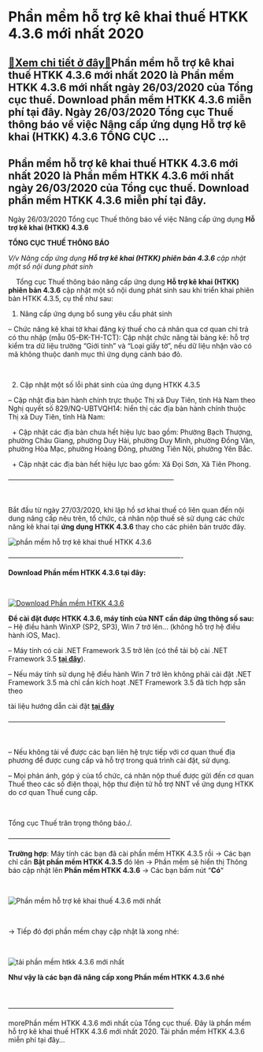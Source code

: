 Phần mềm hỗ trợ kê khai thuế HTKK 4.3.6 mới nhất 2020
=====================================================

[:gift:Xem chi tiết ở đây:gift:](https://hddtvn.com/phan-mem-ho-tro-ke-khai-thue-htkk-4-3-6-moi-nhat-2020/)Phần mềm hỗ trợ kê khai thuế HTKK 4.3.6 mới nhất 2020 là Phần mềm HTKK 4.3.6 mới nhất ngày 26/03/2020 của Tổng cục thuế. Download phần mềm HTKK 4.3.6 miễn phí tại đây. Ngày 26/03/2020 Tổng cục Thuế thông báo về việc Nâng cấp ứng dụng Hỗ trợ kê khai (HTKK) 4.3.6 TỔNG CỤC …
--------------------------------------------------------------------------------------------------------------------------------------------------------------------------------------------------------------------------------------------------------------------------------



Phần mềm hỗ trợ kê khai thuế HTKK 4.3.6 mới nhất 2020 là Phần mềm HTKK 4.3.6 mới nhất ngày 26/03/2020 của Tổng cục thuế. Download phần mềm HTKK 4.3.6 miễn phí tại đây.
-------------------------------------------------------------------------------------------------------------------------------------------------------------------------


Ngày 26/03/2020 Tổng cục Thuế thông báo về việc Nâng cấp ứng dụng **Hỗ trợ kê khai (HTKK) 4.3.6**



  

**TỔNG CỤC THUẾ THÔNG BÁO**

*V/v Nâng cấp ứng dụng **Hỗ trợ kê khai (HTKK) phiên bản 4.3.6** cập nhật một số nội dung phát sinh*

    Tổng cục Thuế thông báo nâng cấp ứng dụng **Hỗ trợ kê khai (HTKK) phiên bản 4.3.6** cập nhật một số nội dung phát sinh sau khi triển khai phiên bản HTKK 4.3.5, cụ thể như sau:


1. Nâng cấp ứng dụng bổ sung yêu cầu phát sinh  

– Chức năng kê khai tờ khai đăng ký thuế cho cá nhân qua cơ quan chi trả có thu nhập (mẫu 05-ĐK-TH-TCT): Cập nhật chức năng tải bảng kê: hỗ trợ kiểm tra dữ liệu trường “Giới tính” và “Loại giấy tờ”, nếu dữ liệu nhận vào có mã không thuộc danh mục thì ứng dụng cảnh báo đỏ.  

   

2. Cập nhật một số lỗi phát sinh của ứng dụng HTKK 4.3.5  

– Cập nhật địa bàn hành chính trực thuộc Thị xã Duy Tiên, tỉnh Hà Nam theo Nghị quyết số 829/NQ-UBTVQH14: hiển thị các địa bàn hành chính thuộc Thị xã Duy Tiên, tỉnh Hà Nam:  

  + Cập nhật các địa bàn chưa hết hiệu lực bao gồm: Phường Bạch Thượng, phường Châu Giang, phường Duy Hải, phường Duy Minh, phường Đồng Văn, phường Hòa Mạc, phường Hoàng Đông, phường Tiên Nội, phường Yên Bắc.  

  + Cập nhật các địa bàn hết hiệu lực bao gồm: Xã Đọi Sơn, Xã Tiên Phong.



————————————————————————

  

Bắt đầu từ ngày 27/03/2020, khi lập hồ sơ khai thuế có liên quan đến nội dung nâng cấp nêu trên, tổ chức, cá nhân nộp thuế sẽ sử dụng các chức năng kê khai tại **ứng dụng HTKK 4.3.6** thay cho các phiên bản trước đây.

  

![phần mềm hỗ trợ kê khai thuế HTKK 4.3.6](https://hddtvn.com/wp-content/uploads/2021/01/phan-mem-ho-ke-khai-thue-HTKK-4_3_6.png "phần mềm hỗ trợ kê khai thuế HTKK 4.3.6")

—————————————————————————-



**Download Phần mềm HTKK 4.3.6 tại đây:**  

  

[![Download Phần mềm HTKK 4.3.6](https://hddtvn.com/wp-content/uploads/2021/01/tai-xuong.png "Download Phần mềm HTKK 4.3.6")](https://www.fshare.vn/file/VRWYU3MMZUXX "Download Phần mềm HTKK 4.3.6")


**Để cài đặt được HTKK 4.3.6, máy tính của NNT cần đáp ứng thông số sau:**
– Hệ điều hành WinXP (SP2, SP3), Win 7 trở lên… (không hỗ trợ hệ điều hành iOS, Mac).


– Máy tính có cài .NET Framework 3.5 trở lên (có thể tải bộ cài .NET Framework 3.5 **[tại đây](https://www.fshare.vn/file/F4X6R3TJZ5FH "tải NET Frameword 3.5")**).


 – Nếu máy tính sử dụng hệ điều hành Win 7 trở lên không phải cài đặt .NET Framework 3.5 mà chỉ cần kích hoạt .NET Framework 3.5 đã tích hợp sẵn theo 

tài liệu hướng dẫn cài đặt **[tại đây](http://www.gdt.gov.vn/wps/wcm/connect/ee2414f2-f093-4eb7-91bf-7df936c36444/HD+cai+dat+HTKK+4.0.pdf?MOD=AJPERES&CACHEID=ROOTWORKSPACEee2414f2-f093-4eb7-91bf-7df936c36444 "hướng dẫn cài đặt htkk 4.0")**

  

 ———————————————————————————————–  

  

– Nếu không tải về được các bạn liên hệ trực tiếp với cơ quan thuế địa phương để được cung cấp và hỗ trợ trong quá trình cài đặt, sử dụng.


– Mọi phản ánh, góp ý của tổ chức, cá nhân nộp thuế được gửi đến cơ quan Thuế theo các số điện thoại, hộp thư điện tử hỗ trợ NNT về ứng dụng HTKK do cơ quan Thuế cung cấp.  

 



Tổng cục Thuế trân trọng thông báo./.

  

———————————————————————–

  

**Trường hợp**: Máy tính các bạn đã cài phần mềm HTKK 4.3.5 rồi -> Các bạn chỉ cần **Bật phần mềm HTKK 4.3.5** đó lên -> Phần mềm sẽ hiển thị Thông báo cập nhật lên **Phần mềm HTKK 4.3.6** -> Các bạn bấm nút “**Có**“  

  

![Phần mềm hỗ trợ kê khai thuế 4.3.6 mới nhất](https://hddtvn.com/wp-content/uploads/2021/01/phan-mem-ho-tro-ke-khai-thue-4_3_6-moi-nhat.png "Phần mềm hỗ trợ kê khai thuế 4.3.6 mới nhất")  

  

-> Tiếp đó đợi phần mềm chạy cập nhật là xong nhé:  

  

![tải phần mềm htkk 4.3.6 mới nhất](https://hddtvn.com/wp-content/uploads/2021/01/tai-phan-mem-htkk-4-3_6-moi-nhat.png "tải phần mềm htkk 4.3.6 mới nhất")

**Như vậy là các bạn đã nâng cấp xong Phần mềm HTKK 4.3.6 nhé**

  

————————————————————————

morePhần mềm HTKK 4.3.6 mới nhất của Tổng cục thuế. Đây là phần mềm hỗ trợ kê khai thuế HTKK 4.3.6 mới nhất 2020. Tải phần mềm HTKK 4.3.6 miễn phí tại đây…

